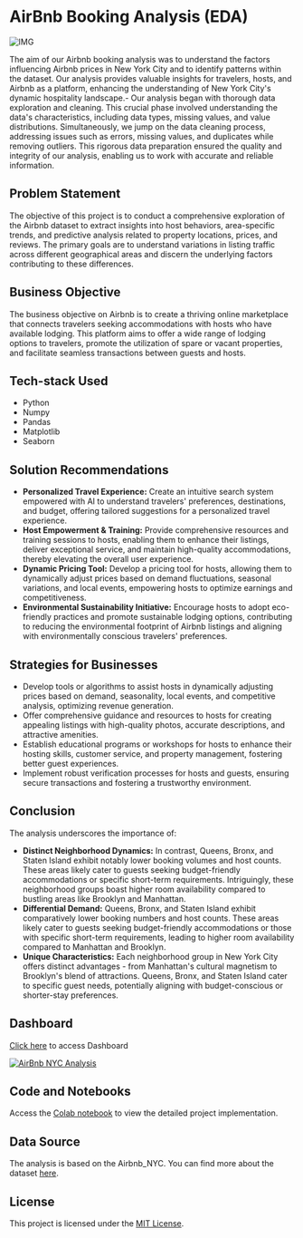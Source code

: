 
#  AirBnb Booking Analysis (EDA)
![IMG](https://wallpapercave.com/wp/wp10784400.jpg)

 The aim of our Airbnb booking analysis was to understand the factors influencing Airbnb prices in New York City and to identify patterns within the dataset. Our analysis provides valuable insights for travelers, hosts, and Airbnb as a platform, enhancing the understanding of New York City's dynamic hospitality landscape.-   Our analysis began with thorough data exploration and cleaning. This crucial phase involved understanding the data's characteristics, including data types, missing values, and value distributions. Simultaneously, we jump on the data cleaning process, addressing issues such as errors, missing values, and duplicates while removing outliers. This rigorous data preparation ensured the quality and integrity of our analysis, enabling us to work with accurate and reliable information.

## Problem Statement

The objective of this project is to conduct a comprehensive exploration of the Airbnb dataset to extract insights into host behaviors, area-specific trends, and predictive analysis related to property locations, prices, and reviews. The primary goals are to understand variations in listing traffic across different geographical areas and discern the underlying factors contributing to these differences.

## Business Objective

The business objective on Airbnb is to create a thriving online marketplace that connects travelers seeking accommodations with hosts who have available lodging. This platform aims to offer a wide range of lodging options to travelers, promote the utilization of spare or vacant properties, and facilitate seamless transactions between guests and hosts.

## Tech-stack Used
- Python
- Numpy
- Pandas
- Matplotlib
- Seaborn
  
## Solution Recommendations

- **Personalized Travel Experience:** Create an intuitive search system empowered with AI to understand travelers' preferences, destinations, and budget, offering tailored suggestions for a personalized travel experience.
- **Host Empowerment & Training:** Provide comprehensive resources and training sessions to hosts, enabling them to enhance their listings, deliver exceptional service, and maintain high-quality accommodations, thereby elevating the overall user experience.
- **Dynamic Pricing Tool:** Develop a pricing tool for hosts, allowing them to dynamically adjust prices based on demand fluctuations, seasonal variations, and local events, empowering hosts to optimize earnings and competitiveness.
- **Environmental Sustainability Initiative:** Encourage hosts to adopt eco-friendly practices and promote sustainable lodging options, contributing to reducing the environmental footprint of Airbnb listings and aligning with environmentally conscious travelers' preferences.


## Strategies for Businesses

- Develop tools or algorithms to assist hosts in dynamically adjusting prices based on demand, seasonality, local events, and competitive analysis, optimizing revenue generation.
- Offer comprehensive guidance and resources to hosts for creating appealing listings with high-quality photos, accurate descriptions, and attractive amenities.
- Establish educational programs or workshops for hosts to enhance their hosting skills, customer service, and property management, fostering better guest experiences.
- Implement robust verification processes for hosts and guests, ensuring secure transactions and fostering a trustworthy environment.

## Conclusion

The analysis underscores the importance of:
- **Distinct Neighborhood Dynamics:** In contrast, Queens, Bronx, and Staten Island exhibit notably lower booking volumes and host counts. These areas likely cater to guests seeking budget-friendly accommodations or specific short-term requirements. Intriguingly, these neighborhood groups boast higher room availability compared to bustling areas like Brooklyn and Manhattan.
- **Differential Demand:** Queens, Bronx, and Staten Island exhibit comparatively lower booking numbers and host counts. These areas likely cater to guests seeking budget-friendly accommodations or those with specific short-term requirements, leading to higher room availability compared to Manhattan and Brooklyn.
- **Unique Characteristics:** Each neighborhood group in New York City offers distinct advantages - from Manhattan's cultural magnetism to Brooklyn's blend of attractions. Queens, Bronx, and Staten Island cater to specific guest needs, potentially aligning with budget-conscious or shorter-stay preferences.

## Dashboard
[Click here](https://public.tableau.com/views/AirBnbBookingAnalysis_17027306656220/Dashboard1?:language=en-US&:display_count=n&:origin=viz_share_link) to access Dashboard 
<div class='tableauPlaceholder' id='viz1702793378017' style='position: relative'><noscript><a href='#'><img alt='AirBnb NYC Analysis ' src='https:&#47;&#47;public.tableau.com&#47;static&#47;images&#47;Ai&#47;AirBnbBookingAnalysis_17027306656220&#47;Dashboard1&#47;1_rss.png' style='border: none' /></a></noscript><object class='tableauViz'  style='display:none;'><param name='host_url' value='https%3A%2F%2Fpublic.tableau.com%2F' /> <param name='embed_code_version' value='3' /> <param name='site_root' value='' /><param name='name' value='AirBnbBookingAnalysis_17027306656220&#47;Dashboard1' /><param name='tabs' value='no' /><param name='toolbar' value='yes' /><param name='static_image' value='https:&#47;&#47;public.tableau.com&#47;static&#47;images&#47;Ai&#47;AirBnbBookingAnalysis_17027306656220&#47;Dashboard1&#47;1.png' /> <param name='animate_transition' value='yes' /><param name='display_static_image' value='yes' /><param name='display_spinner' value='yes' /><param name='display_overlay' value='yes' /><param name='display_count' value='yes' /><param name='language' value='en-US' /></object></div>     


## Code and Notebooks
Access the [Colab notebook](SM_|_AirBnb_Bookings_Analysis.ipynb) to view the detailed project implementation.

## Data Source

The analysis is based on the Airbnb_NYC. You can find more about the dataset [here](https://github.com/Electra89/AirBnb_Booking_Analysis/blob/main/Airbnb_NYC.csv).


## License

This project is licensed under the [MIT License](LICENSE).

